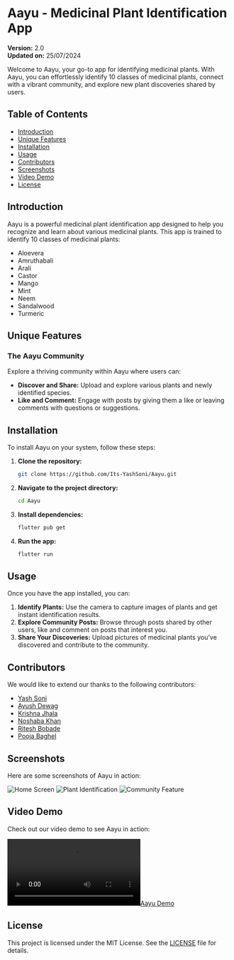 # Aayu - Medicinal Plant Identification App

**Version:** 2.0  
**Updated on:** 25/07/2024

Welcome to Aayu, your go-to app for identifying medicinal plants. With Aayu, you can effortlessly identify 10 classes of medicinal plants, connect with a vibrant community, and explore new plant discoveries shared by users.

## Table of Contents

- [Introduction](#introduction)
- [Unique Features](#unique-features)
- [Installation](#installation)
- [Usage](#usage)
- [Contributors](#contributors)
- [Screenshots](#screenshots)
- [Video Demo](#video-demo)
- [License](#license)

## Introduction

Aayu is a powerful medicinal plant identification app designed to help you recognize and learn about various medicinal plants. This app is trained to identify 10 classes of medicinal plants:

- Aloevera
- Amruthabali
- Arali
- Castor
- Mango
- Mint
- Neem
- Sandalwood
- Turmeric

## Unique Features

### The Aayu Community

Explore a thriving community within Aayu where users can:

- **Discover and Share:** Upload and explore various plants and newly identified species.
- **Like and Comment:** Engage with posts by giving them a like or leaving comments with questions or suggestions.

## Installation

To install Aayu on your system, follow these steps:

1. **Clone the repository:**
   ```bash
   git clone https://github.com/Its-YashSoni/Aayu.git
   ```

2. **Navigate to the project directory:**
   ```bash
   cd Aayu
   ```

3. **Install dependencies:**
   ```bash
   flutter pub get
   ```

4. **Run the app:**
   ```bash
   flutter run
   ```

## Usage

Once you have the app installed, you can:

1. **Identify Plants:** Use the camera to capture images of plants and get instant identification results.
2. **Explore Community Posts:** Browse through posts shared by other users, like and comment on posts that interest you.
3. **Share Your Discoveries:** Upload pictures of medicinal plants you’ve discovered and contribute to the community.

## Contributors

We would like to extend our thanks to the following contributors:

- [Yash Soni](https://github.com/Its-YashSoni)
- [Ayush Dewag](https://github.com/ayushdewang)
- [Krishna Jhala](https://github.com/krishna-jhala)
- [Noshaba Khan](https://github.com/Noshaba-khan)
- [Ritesh Bobade](https://github.com/ritesh6262)
- [Pooja Baghel](https://github.com/poojabaghel0604)

## Screenshots

Here are some screenshots of Aayu in action:

![Home Screen](screenshots_and_demo/home_screen.png)
![Plant Identification](screenshots_and_demo/plant_identification.png)
![Community Feature](screenshots_and_demo/community_feature.png)

## Video Demo

Check out our video demo to see Aayu in action:

[![Aayu Demo](screenshots_and_demo/screenrecoding.mp4)](screenshots_and_demo/screenrecoding.mp4)

## License

This project is licensed under the MIT License. See the [LICENSE](LICENSE) file for details.
